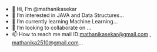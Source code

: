 - 👋 Hi, I’m @mathanikasekar
- 👀 I’m interested in JAVA and Data Structures...
- 🌱 I’m currently learning Machine Learning...
- 💞️ I’m looking to collaborate on ...
- 📫 How to reach me mail ID:mathanikasekar@gmail.com , mathanika2510@gmail.com...

<!---
mathanikasekar/mathanikasekar is a ✨ special ✨ repository because its `README.md` (this file) appears on your GitHub profile.
You can click the Preview link to take a look at your changes.
--->
